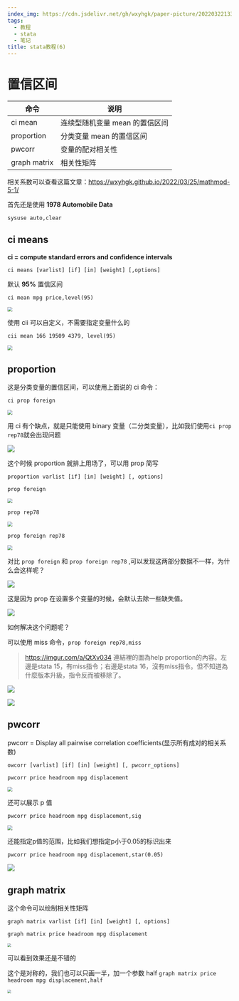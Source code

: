 ```yaml
---
index_img: https://cdn.jsdelivr.net/gh/wxyhgk/paper-picture/202203221333771.png
tags:
  - 教程
  - stata
  - 笔记
title: stata教程(6)
---
```

# 置信区间

| 命令         | 说明                           |
| ------------ | ------------------------------ |
| ci mean      | 连续型随机变量 mean 的置信区间 |
| proportion   | 分类变量 mean 的置信区间       |
| pwcorr       | 变量的配对相关性               |
| graph matrix | 相关性矩阵                     |



相关系数可以查看这篇文章：https://wxyhgk.github.io/2022/03/25/mathmod-5-1/

首先还是使用 **1978 Automobile Data**

```
sysuse auto,clear
```

## ci means

**ci = compute standard errors and confidence intervals**



```
ci means [varlist] [if] [in] [weight] [,options]
```

默认 **95%** 置信区间



`ci mean mpg price,level(95)`

<img src="https://cdn.jsdelivr.net/gh/wxyhgk/paper-picture/202203261258475.png" style="zoom:67%;" />



使用 cii 可以自定义，不需要指定变量什么的

`cii mean 166 19509 4379, level(95)`

<img src="https://cdn.jsdelivr.net/gh/wxyhgk/paper-picture/202203261258484.png" style="zoom:67%;" />



## proportion

这是分类变量的置信区间，可以使用上面说的 ci 命令：

`ci prop foreign`

<img src="https://cdn.jsdelivr.net/gh/wxyhgk/paper-picture/202203261258485.png" style="zoom:67%;" />



用 ci 有个缺点，就是只能使用 binary 变量（二分类变量），比如我们使用` ci prop rep78 `就会出现问题

![](https://cdn.jsdelivr.net/gh/wxyhgk/paper-picture/202203261258486.png)



这个时候 proportion 就排上用场了，可以用 prop 简写

```
proportion varlist [if] [in] [weight] [, options]
```



`prop foreign`

<img src="https://cdn.jsdelivr.net/gh/wxyhgk/paper-picture/202203261258487.png" style="zoom:67%;" />



`prop rep78`

<img src="https://cdn.jsdelivr.net/gh/wxyhgk/paper-picture/202203261258488.png" style="zoom:67%;" />



`prop foreign rep78`

<img src="https://cdn.jsdelivr.net/gh/wxyhgk/paper-picture/202203261258489.png" style="zoom:67%;" />



对比 `prop foreign` 和 `prop foreign rep78` ,可以发现这两部分数据不一样，为什么会这样呢？

![](https://cdn.jsdelivr.net/gh/wxyhgk/paper-picture/202203261258490.png)

这是因为 prop 在设置多个变量的时候，会默认去除一些缺失值。

![](https://cdn.jsdelivr.net/gh/wxyhgk/paper-picture/202203261258491.png)

如何解决这个问题呢？

可以使用 miss 命令，`prop foreign rep78,miss`

> https://imgur.com/a/QtXv034
> 連結裡的圖為help proportion的內容。左邊是stata 15，有miss指令；右邊是stata 16，沒有miss指令。但不知道為什麼版本升級，指令反而被移除了。

![](https://cdn.jsdelivr.net/gh/wxyhgk/paper-picture/202203261258492.png)



![](https://cdn.jsdelivr.net/gh/wxyhgk/paper-picture/202203261258493.png)



## pwcorr

pwcorr = Display all pairwise correlation coefficients(显示所有成对的相关系数)

```
owcorr [varlist] [if] [in] [weight] [, pwcorr_options]
```



`pwcorr price headroom mpg displacement`

<img src="https://cdn.jsdelivr.net/gh/wxyhgk/paper-picture/202203261258494.png" style="zoom:67%;" />



还可以展示 p 值

`pwcorr price headroom mpg displacement,sig`

<img src="https://cdn.jsdelivr.net/gh/wxyhgk/paper-picture/202203261258495.png" style="zoom:67%;" />





还能指定p值的范围，比如我们想指定p小于0.05的标识出来

`pwcorr price headroom mpg displacement,star(0.05)`

![](https://cdn.jsdelivr.net/gh/wxyhgk/paper-picture/202203261258496.png)



## graph matrix

这个命令可以绘制相关性矩阵

```
graph matrix varlist [if] [in] [weight] [, options]
```



`graph matrix price headroom mpg displacement`

<img src="https://cdn.jsdelivr.net/gh/wxyhgk/paper-picture/202203261258497.png" style="zoom: 50%;" />

可以看到效果还是不错的



这个是对称的，我们也可以只画一半，加一个参数 half
`graph matrix price headroom mpg displacement,half`

<img src="https://cdn.jsdelivr.net/gh/wxyhgk/paper-picture/202203261300246.png" style="zoom:50%;" />